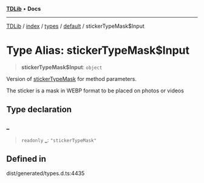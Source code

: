 [**TDLib**](../../../../../../README.md) • **Docs**

***

[TDLib](../../../../../../modules.md) / [index](../../../../../README.md) / [types](../../../README.md) / [default](../README.md) / stickerTypeMask$Input

# Type Alias: stickerTypeMask$Input

> **stickerTypeMask$Input**: `object`

Version of [stickerTypeMask](stickerTypeMask.md) for method parameters.

The sticker is a mask in WEBP format to be placed on photos or videos

## Type declaration

### \_

> `readonly` **\_**: `"stickerTypeMask"`

## Defined in

dist/generated/types.d.ts:4435
